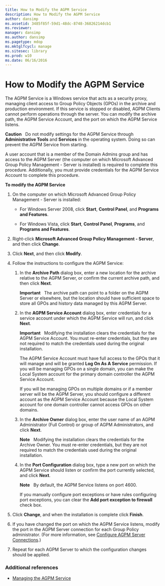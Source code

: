 ```yaml
---
title: How to Modify the AGPM Service
description: How to Modify the AGPM Service
author: dansimp
ms.assetid: 3485f85f-59d1-48dc-8748-36826214dcb1
ms.reviewer: 
manager: dansimp
ms.author: dansimp
ms.pagetype: mdop
ms.mktglfcycl: manage
ms.sitesec: library
ms.prod: w10
ms.date: 06/16/2016
---
```



# How to Modify the AGPM Service


The AGPM Service is a Windows service that acts as a security proxy, managing client access to Group Policy Objects (GPOs) in the archive and production environment. If this service is stopped or disabled, AGPM Clients cannot perform operations through the server. You can modify the archive path, the AGPM Service Account, and the port on which the AGPM Service listens.

**Caution**  
Do not modify settings for the AGPM Service through **Administrative Tools** and **Services** in the operating system. Doing so can prevent the AGPM Service from starting.

 

A user account that is a member of the Domain Admins group and has access to the AGPM Server (the computer on which Microsoft Advanced Group Policy Management - Server is installed) is required to complete this procedure. Additionally, you must provide credentials for the AGPM Service Account to complete this procedure.

**To modify the AGPM Service**

1.  On the computer on which Microsoft Advanced Group Policy Management - Server is installed:

    -   For Windows Server 2008, click **Start**, **Control Panel**, and **Programs and Features**.

    -   For Windows Vista, click **Start**, **Control Panel**, **Programs**, and **Programs and Features**.

2.  Right-click **Microsoft Advanced Group Policy Management - Server**, and then click **Change**.

3.  Click **Next**, and then click **Modify**.

4.  Follow the instructions to configure the AGPM Service:

    1.  In the **Archive Path** dialog box, enter a new location for the archive relative to the AGPM Server, or confirm the current archive path, and then click **Next**.

        **Important**  
        The archive path can point to a folder on the AGPM Server or elsewhere, but the location should have sufficient space to store all GPOs and history data managed by this AGPM Server.

         

    2.  In the **AGPM Service Account** dialog box, enter credentials for a service account under which the AGPM Service will run, and click **Next**.

        **Important**  
        Modifying the installation clears the credentials for the AGPM Service Account. You must re-enter credentials, but they are not required to match the credentials used during the original installation.

        The AGPM Service Account must have full access to the GPOs that it will manage and will be granted **Log On As A Service** permission. If you will be managing GPOs on a single domain, you can make the Local System account for the primary domain controller the AGPM Service Account.

        If you will be managing GPOs on multiple domains or if a member server will be the AGPM Server, you should configure a different account as the AGPM Service Account because the Local System account for one domain controller cannot access GPOs on other domains.

         

    3.  In the **Archive Owner** dialog box, enter the user name of an AGPM Administrator (Full Control) or group of AGPM Administrators, and click **Next**.

        **Note**  
        Modifying the installation clears the credentials for the Archive Owner. You must re-enter credentials, but they are not required to match the credentials used during the original installation.

         

    4.  In the **Port Configuration** dialog box, type a new port on which the AGPM Service should listen or confirm the port currently selected, and click **Next**.

        **Note**  
        By default, the AGPM Service listens on port 4600.

        If you manually configure port exceptions or have rules configuring port exceptions, you can clear the **Add port exception to firewall** check box.

         

5.  Click **Change**, and when the installation is complete click **Finish**.

6.  If you have changed the port on which the AGPM Service listens, modify the port in the AGPM Server connection for each Group Policy administrator. (For more information, see [Configure AGPM Server Connections](configure-agpm-server-connections-agpm30ops.md).)

7.  Repeat for each AGPM Server to which the configuration changes should be applied.

### Additional references

-   [Managing the AGPM Service](managing-the-agpm-service-agpm30ops.md)

 

 





